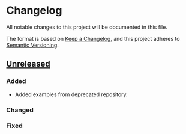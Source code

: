 # Changelog

All notable changes to this project will be documented in this file.

The format is based on [Keep a Changelog](https://keepachangelog.com/en/1.0.0/), and this project adheres to [Semantic Versioning](https://semver.org/spec/v2.0.0.html).

## [Unreleased]

### Added

- Added examples from deprecated repository.

### Changed

### Fixed

[unreleased]: https://github.com/TwicPics/components-demo-next/compare/main...dev

